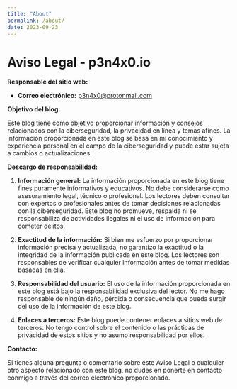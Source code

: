 ```yaml
---
title: "About"
permalink: /about/
date: 2023-09-23
---
```

# Aviso Legal - p3n4x0.io

**Responsable del sitio web:**

- **Correo electrónico:** p3n4x0@protonmail.com

**Objetivo del blog:**

Este blog tiene como objetivo proporcionar información y consejos relacionados con la ciberseguridad, la privacidad en línea y temas afines. La información proporcionada en este blog se basa en mi conocimiento y experiencia personal en el campo de la ciberseguridad y puede estar sujeta a cambios o actualizaciones.

**Descargo de responsabilidad:**

1. **Información general:** La información proporcionada en este blog tiene fines puramente informativos y educativos. No debe considerarse como asesoramiento legal, técnico o profesional. Los lectores deben consultar con expertos o profesionales antes de tomar decisiones relacionadas con la ciberseguridad. Este blog no promueve, respalda ni se responsabiliza de  actividades ilegales ni el uso de información para cometer delitos.

2. **Exactitud de la información:** Si bien me esfuerzo por proporcionar información precisa y actualizada, no garantizo la exactitud o la integridad de la información publicada en este blog. Los lectores son responsables de verificar cualquier información antes de tomar medidas basadas en ella.

3. **Responsabilidad del usuario:** El uso de la información proporcionada en este blog está bajo la responsabilidad exclusiva del lector. No me hago responsable de ningún daño, pérdida o consecuencia que pueda surgir del uso de la información de este blog.

4. **Enlaces a terceros:** Este blog puede contener enlaces a sitios web de terceros. No tengo control sobre el contenido o las prácticas de privacidad de estos sitios y no asumo responsabilidad por ellos.


**Contacto:**

Si tienes alguna pregunta o comentario sobre este Aviso Legal o cualquier otro aspecto relacionado con este blog, no dudes en ponerte en contacto conmigo a través del correo electrónico proporcionado.

